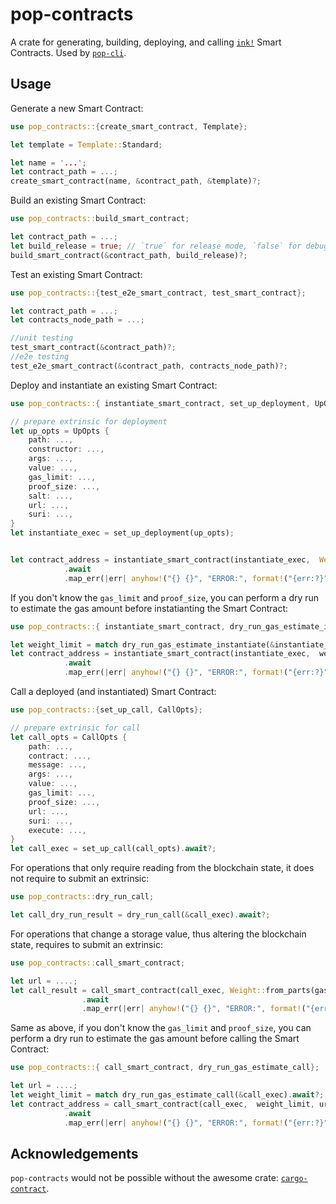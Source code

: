 # pop-contracts

A crate for generating, building, deploying, and calling [`ink!`](https://github.com/paritytech/ink) Smart Contracts. Used by [`pop-cli`](https://github.com/r0gue-io/pop-cli).

## Usage

Generate a new Smart Contract:
```rust
use pop_contracts::{create_smart_contract, Template};

let template = Template::Standard;

let name = '...';
let contract_path = ...;
create_smart_contract(name, &contract_path, &template)?;
```

Build an existing Smart Contract:
```rust
use pop_contracts::build_smart_contract;

let contract_path = ...;
let build_release = true; // `true` for release mode, `false` for debug mode.
build_smart_contract(&contract_path, build_release)?;
```

Test an existing Smart Contract:
```rust
use pop_contracts::{test_e2e_smart_contract, test_smart_contract};

let contract_path = ...;
let contracts_node_path = ...;

//unit testing
test_smart_contract(&contract_path)?;
//e2e testing
test_e2e_smart_contract(&contract_path, contracts_node_path)?;
```

Deploy and instantiate an existing Smart Contract:
```rust
use pop_contracts::{ instantiate_smart_contract, set_up_deployment, UpOpts};

// prepare extrinsic for deployment
let up_opts = UpOpts {
    path: ...,
	constructor: ...,
	args: ...,
	value: ...,
	gas_limit: ...,
	proof_size: ...,
	salt: ...,
	url: ...,
	suri: ...,
}
let instantiate_exec = set_up_deployment(up_opts);


let contract_address = instantiate_smart_contract(instantiate_exec,  Weight::from_parts(gas_limit, proof_size))
			.await
			.map_err(|err| anyhow!("{} {}", "ERROR:", format!("{err:?}")))?;
```

If you don't know the `gas_limit` and `proof_size`, you can perform a dry run to estimate the gas amount before instatianting the Smart Contract:
```rust
use pop_contracts::{ instantiate_smart_contract, dry_run_gas_estimate_instantiate};

let weight_limit = match dry_run_gas_estimate_instantiate(&instantiate_exec).await?;
let contract_address = instantiate_smart_contract(instantiate_exec,  weight_limit)
			.await
			.map_err(|err| anyhow!("{} {}", "ERROR:", format!("{err:?}")))?;
```

Call a deployed (and instantiated) Smart Contract:
```rust
use pop_contracts::{set_up_call, CallOpts};

// prepare extrinsic for call
let call_opts = CallOpts {
    path: ...,
	contract: ...,
	message: ...,
	args: ...,
	value: ...,
	gas_limit: ...,
	proof_size: ...,
	url: ...,
	suri: ...,
	execute: ...,
}
let call_exec = set_up_call(call_opts).await?;
```
For operations that only require reading from the blockchain state, it does not require to submit an extrinsic:
```rust
use pop_contracts::dry_run_call;

let call_dry_run_result = dry_run_call(&call_exec).await?;
```
For operations that change a storage value, thus altering the blockchain state, requires to submit an extrinsic:
```rust
use pop_contracts::call_smart_contract;

let url = ....;
let call_result = call_smart_contract(call_exec, Weight::from_parts(gas_limit, proof_size), url)
				.await
				.map_err(|err| anyhow!("{} {}", "ERROR:", format!("{err:?}")))?;
```
Same as above, if you don't know the `gas_limit` and `proof_size`, you can perform a dry run to estimate the gas amount before calling the Smart Contract:
```rust
use pop_contracts::{ call_smart_contract, dry_run_gas_estimate_call};

let url = ....;
let weight_limit = match dry_run_gas_estimate_call(&call_exec).await?;
let contract_address = call_smart_contract(call_exec,  weight_limit, url)
			.await
			.map_err(|err| anyhow!("{} {}", "ERROR:", format!("{err:?}")))?;
```

## Acknowledgements
`pop-contracts` would not be possible without the awesome crate: [`cargo-contract`](https://github.com/paritytech/cargo-contract).
